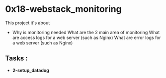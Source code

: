 # 0x18-webstack_monitoring

This project it's about

- Why is monitoring needed
What are the 2 main area of monitoring
What are access logs for a web server (such as Nginx)
What are error logs for a web server (such as Nginx)

## Tasks :

- **2-setup_datadog**
